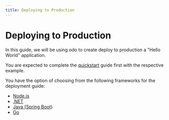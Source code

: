 ```yaml
---
title: Deploying to Production
---
```


# Deploying to Production

In this guide, we will be using odo to create deploy to production a "Hello World" application.

You are expected to complete the [quickstart](../quickstart) guide first with the respective example.

You have the option of choosing from the following frameworks for the deployment guide:
* [Node.js](nodejs)
* [.NET](dotnet)
* [Java (Spring Boot)](java)
* [Go](go)